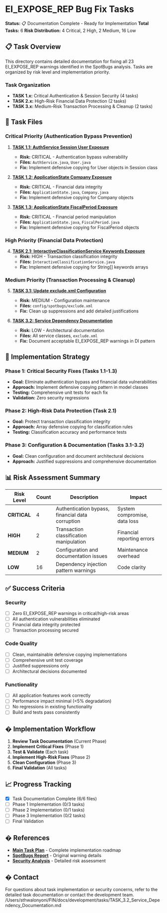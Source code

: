 # EI_EXPOSE_REP Bug Fix Tasks
**Status:** 📋 Documentation Complete - Ready for Implementation
**Total Tasks:** 6
**Risk Distribution:** 4 Critical, 2 High, 2 Medium, 16 Low

## 📋 Task Overview

This directory contains detailed documentation for fixing all 23 EI_EXPOSE_REP warnings identified in the SpotBugs analysis. Tasks are organized by risk level and implementation priority.

### Task Organization
- **TASK 1.x:** Critical Authentication & Session Security (4 tasks)
- **TASK 2.x:** High-Risk Financial Data Protection (2 tasks)
- **TASK 3.x:** Medium-Risk Transaction Processing & Cleanup (2 tasks)

## 📁 Task Files

### Critical Priority (Authentication Bypass Prevention)
1. **[TASK 1.1: AuthService Session User Exposure](TASK_1.1_AuthService_Session_User_Exposure.md)**
   - **Risk:** CRITICAL - Authentication bypass vulnerability
   - **Files:** `AuthService.java`, `User.java`
   - **Fix:** Implement defensive copying for User objects in Session class

2. **[TASK 1.2: ApplicationState Company Exposure](TASK_1.2_ApplicationState_Company_Exposure.md)**
   - **Risk:** CRITICAL - Financial data integrity
   - **Files:** `ApplicationState.java`, `Company.java`
   - **Fix:** Implement defensive copying for Company objects

3. **[TASK 1.3: ApplicationState FiscalPeriod Exposure](TASK_1.3_ApplicationState_FiscalPeriod_Exposure.md)**
   - **Risk:** CRITICAL - Financial period manipulation
   - **Files:** `ApplicationState.java`, `FiscalPeriod.java`
   - **Fix:** Implement defensive copying for FiscalPeriod objects

### High Priority (Financial Data Protection)
4. **[TASK 2.1: InteractiveClassificationService Keywords Exposure](TASK_2.1_InteractiveClassificationService_Keywords_Exposure.md)**
   - **Risk:** HIGH - Transaction classification integrity
   - **Files:** `InteractiveClassificationService.java`
   - **Fix:** Implement defensive copying for String[] keywords arrays

### Medium Priority (Transaction Processing & Cleanup)
5. **[TASK 3.1: Update exclude.xml Configuration](TASK_3.1_Update_exclude_xml.md)**
   - **Risk:** MEDIUM - Configuration maintenance
   - **Files:** `config/spotbugs/exclude.xml`
   - **Fix:** Clean up suppressions and add detailed justifications

6. **[TASK 3.2: Service Dependency Documentation](TASK_3.2_Service_Dependency_Documentation.md)**
   - **Risk:** LOW - Architectural documentation
   - **Files:** All service classes, `exclude.xml`
   - **Fix:** Document acceptable EI_EXPOSE_REP warnings in DI pattern

## 🎯 Implementation Strategy

### Phase 1: Critical Security Fixes (Tasks 1.1-1.3)
- **Goal:** Eliminate authentication bypass and financial data vulnerabilities
- **Approach:** Implement defensive copying pattern in model classes
- **Testing:** Comprehensive unit tests for each fix
- **Validation:** Zero security regressions

### Phase 2: High-Risk Data Protection (Task 2.1)
- **Goal:** Protect transaction classification integrity
- **Approach:** Array defensive copying for classification rules
- **Testing:** Classification accuracy and performance tests

### Phase 3: Configuration & Documentation (Tasks 3.1-3.2)
- **Goal:** Clean configuration and document architectural decisions
- **Approach:** Justified suppressions and comprehensive documentation

## 📊 Risk Assessment Summary

| Risk Level | Count | Description | Impact |
|------------|-------|-------------|---------|
| **CRITICAL** | 4 | Authentication bypass, financial data corruption | System compromise, data loss |
| **HIGH** | 2 | Transaction classification manipulation | Financial reporting errors |
| **MEDIUM** | 2 | Configuration and documentation issues | Maintenance overhead |
| **LOW** | 16 | Dependency injection pattern warnings | Code clarity |

## ✅ Success Criteria

### Security
- [ ] Zero EI_EXPOSE_REP warnings in critical/high-risk areas
- [ ] All authentication vulnerabilities eliminated
- [ ] Financial data integrity protected
- [ ] Transaction processing secured

### Code Quality
- [ ] Clean, maintainable defensive copying implementations
- [ ] Comprehensive unit test coverage
- [ ] Justified suppressions only
- [ ] Architectural decisions documented

### Functionality
- [ ] All application features work correctly
- [ ] Performance impact minimal (<5% degradation)
- [ ] No regressions in existing functionality
- [ ] Build and tests pass consistently

## � Implementation Workflow

1. **Review Task Documentation** (Current Phase)
2. **Implement Critical Fixes** (Phase 1)
3. **Test & Validate** (Each task)
4. **Implement High-Risk Fixes** (Phase 2)
5. **Clean Configuration** (Phase 3)
6. **Final Validation** (All tasks)

## 📈 Progress Tracking

- [x] Task Documentation Complete (6/6 files)
- [ ] Phase 1 Implementation (0/3 tasks)
- [ ] Phase 2 Implementation (0/1 tasks)
- [ ] Phase 3 Implementation (0/2 tasks)
- [ ] Final Validation

## � References

- **[Main Task Plan](../EI_EXPOSE_REP_BUG_FIX_TASK_PLAN.md)** - Complete implementation roadmap
- **[SpotBugs Report](../../troubleshooting/SPOTBUGS_EI_EXPOSE_REP_REPORT.md)** - Original warning details
- **[Security Analysis](../../technical/SECURITY_IMPACT_ANALYSIS.md)** - Detailed risk assessment

## � Contact

For questions about task implementation or security concerns, refer to the detailed task documentation or contact the development team.</content>
<parameter name="filePath">/Users/sthwalonyoni/FIN/docs/development/tasks/TASK_3.2_Service_Dependency_Documentation.md